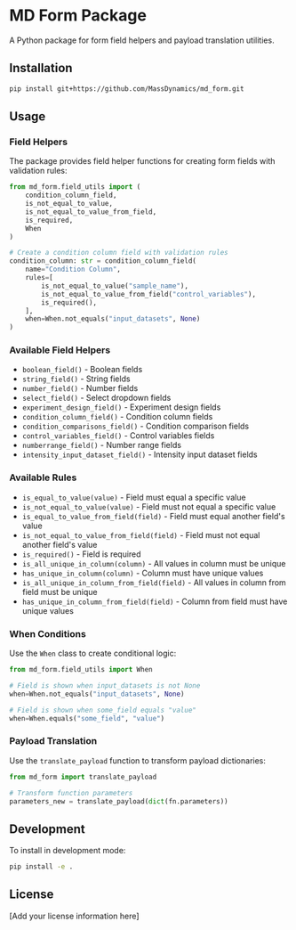 # MD Form Package

A Python package for form field helpers and payload translation utilities.

## Installation

```bash
pip install git+https://github.com/MassDynamics/md_form.git
```

## Usage

### Field Helpers

The package provides field helper functions for creating form fields with validation rules:

```python
from md_form.field_utils import (
    condition_column_field,
    is_not_equal_to_value,
    is_not_equal_to_value_from_field,
    is_required,
    When
)

# Create a condition column field with validation rules
condition_column: str = condition_column_field(
    name="Condition Column",
    rules=[
        is_not_equal_to_value("sample_name"),
        is_not_equal_to_value_from_field("control_variables"),
        is_required(),
    ],
    when=When.not_equals("input_datasets", None)
)
```

### Available Field Helpers

- `boolean_field()` - Boolean fields
- `string_field()` - String fields  
- `number_field()` - Number fields
- `select_field()` - Select dropdown fields
- `experiment_design_field()` - Experiment design fields
- `condition_column_field()` - Condition column fields
- `condition_comparisons_field()` - Condition comparison fields
- `control_variables_field()` - Control variables fields
- `numberrange_field()` - Number range fields
- `intensity_input_dataset_field()` - Intensity input dataset fields

### Available Rules

- `is_equal_to_value(value)` - Field must equal a specific value
- `is_not_equal_to_value(value)` - Field must not equal a specific value
- `is_equal_to_value_from_field(field)` - Field must equal another field's value
- `is_not_equal_to_value_from_field(field)` - Field must not equal another field's value
- `is_required()` - Field is required
- `is_all_unique_in_column(column)` - All values in column must be unique
- `has_unique_in_column(column)` - Column must have unique values
- `is_all_unique_in_column_from_field(field)` - All values in column from field must be unique
- `has_unique_in_column_from_field(field)` - Column from field must have unique values

### When Conditions

Use the `When` class to create conditional logic:

```python
from md_form.field_utils import When

# Field is shown when input_datasets is not None
when=When.not_equals("input_datasets", None)

# Field is shown when some_field equals "value"
when=When.equals("some_field", "value")
```

### Payload Translation

Use the `translate_payload` function to transform payload dictionaries:

```python
from md_form import translate_payload

# Transform function parameters
parameters_new = translate_payload(dict(fn.parameters))
```

## Development

To install in development mode:

```bash
pip install -e .
```

## License

[Add your license information here] 